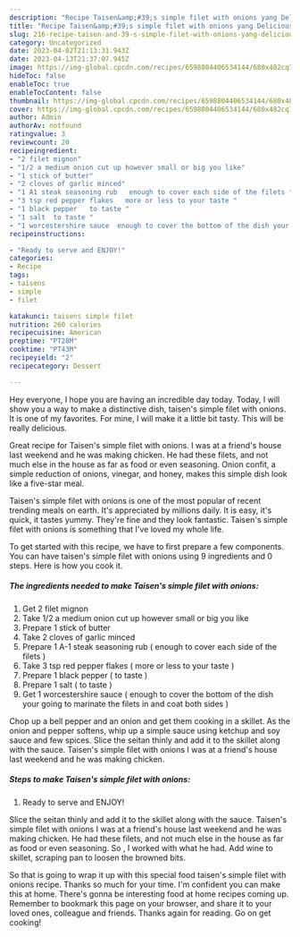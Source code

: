 ```yaml
---
description: "Recipe Taisen&amp;#39;s simple filet with onions yang Delicious}"
title: "Recipe Taisen&amp;#39;s simple filet with onions yang Delicious}"
slug: 216-recipe-taisen-and-39-s-simple-filet-with-onions-yang-delicious
category: Uncategorized
date: 2023-04-02T21:13:31.943Z
date: 2023-04-13T21:37:07.945Z
image: https://img-global.cpcdn.com/recipes/6598804406534144/680x482cq70/taisens-simple-filet-with-onions-recipe-main-photo.jpg
hideToc: false
enableToc: true
enableTocContent: false
thumbnail: https://img-global.cpcdn.com/recipes/6598804406534144/680x482cq70/taisens-simple-filet-with-onions-recipe-main-photo.jpg
cover: https://img-global.cpcdn.com/recipes/6598804406534144/680x482cq70/taisens-simple-filet-with-onions-recipe-main-photo.jpg
author: Admin
authorAv: notfound
ratingvalue: 3
reviewcount: 20
recipeingredient:
- "2 filet mignon"
- "1/2 a medium onion cut up however small or big you like"
- "1 stick of butter"
- "2 cloves of garlic minced"
- "1 A1 steak seasoning rub   enough to cover each side of the filets "
- "3 tsp red pepper flakes   more or less to your taste "
- "1 black pepper   to taste "
- "1 salt  to taste "
- "1 worcestershire sauce  enough to cover the bottom of the dish your going to marinate the filets in and coat both sides "
recipeinstructions:

- "Ready to serve and ENJOY!"
categories:
- Recipe
tags:
- taisens
- simple
- filet

katakunci: taisens simple filet 
nutrition: 260 calories
recipecuisine: American
preptime: "PT28M"
cooktime: "PT43M"
recipeyield: "2"
recipecategory: Dessert

---
```



Hey everyone, I hope you are having an incredible day today. Today, I will show you a way to make a distinctive dish, taisen&#39;s simple filet with onions. It is one of my favorites. For mine, I will make it a little bit tasty. This will be really delicious.

Great recipe for Taisen&#39;s simple filet with onions. I was at a friend&#39;s house last weekend and he was making chicken. He had these filets, and not much else in the house as far as food or even seasoning. Onion confit, a simple reduction of onions, vinegar, and honey, makes this simple dish look like a five-star meal.

Taisen&#39;s simple filet with onions is one of the most popular of recent trending meals on earth. It's appreciated by millions daily. It is easy, it's quick, it tastes yummy. They're fine and they look fantastic. Taisen&#39;s simple filet with onions is something that I've loved my whole life.


To get started with this recipe, we have to first prepare a few components. You can have taisen&#39;s simple filet with onions using 9 ingredients and 0 steps. Here is how you cook it.

<!--inarticleads1-->

##### The ingredients needed to make Taisen&#39;s simple filet with onions:

1. Get 2 filet mignon
1. Take 1/2 a medium onion cut up however small or big you like
1. Prepare 1 stick of butter
1. Take 2 cloves of garlic minced
1. Prepare 1 A-1 steak seasoning rub (  enough to cover each side of the filets )
1. Take 3 tsp red pepper flakes (  more or less to your taste )
1. Prepare 1 black pepper (  to taste )
1. Prepare 1 salt ( to taste )
1. Get 1 worcestershire sauce ( enough to cover the bottom of the dish your going to marinate the filets in and coat both sides )


Chop up a bell pepper and an onion and get them cooking in a skillet. As the onion and pepper softens, whip up a simple sauce using ketchup and soy sauce and few spices. Slice the seitan thinly and add it to the skillet along with the sauce. Taisen&#39;s simple filet with onions I was at a friend&#39;s house last weekend and he was making chicken. 

<!--inarticleads2-->

##### Steps to make Taisen&#39;s simple filet with onions:


1. Ready to serve and ENJOY!

Slice the seitan thinly and add it to the skillet along with the sauce. Taisen&#39;s simple filet with onions I was at a friend&#39;s house last weekend and he was making chicken. He had these filets, and not much else in the house as far as food or even seasoning. So , I worked with what he had. Add wine to skillet, scraping pan to loosen the browned bits. 

So that is going to wrap it up with this special food taisen&#39;s simple filet with onions recipe. Thanks so much for your time. I'm confident you can make this at home. There's gonna be interesting food at home recipes coming up. Remember to bookmark this page on your browser, and share it to your loved ones, colleague and friends. Thanks again for reading. Go on get cooking!
